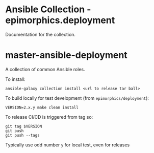 # Ansible Collection - epimorphics.deployment

Documentation for the collection.

# master-ansible-deployment
A collection  of common Ansible roles.

To install:

`ansible-galaxy collection install <url to release tar ball>`

To build locally for test development (from `epimorphics/deployment`):

    VERSION=2.x.y make clean install

To release CI/CD is triggered from tag so:

    git tag $VERSION
    git push
    git push --tags

Typically use odd number `y` for local test, even for releases
